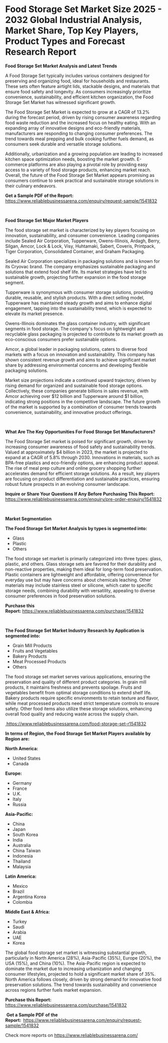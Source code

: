 <p><h1>Food Storage Set Market Size 2025 - 2032 Global Industrial Analysis, Market Share, Top Key Players, Product Types and Forecast Research Report</h1></p><p><strong>Food Storage Set Market Analysis and Latest Trends</strong></p>
<p><p>A Food Storage Set typically includes various containers designed for preserving and organizing food, ideal for households and restaurants. These sets often feature airtight lids, stackable designs, and materials that ensure food safety and longevity. As consumers increasingly prioritize convenience, sustainability, and efficient kitchen organization, the Food Storage Set Market has witnessed significant growth.</p><p>The Food Storage Set Market is expected to grow at a CAGR of 13.2% during the forecast period, driven by rising consumer awareness regarding food waste reduction and the increased focus on healthy eating. With an expanding array of innovative designs and eco-friendly materials, manufacturers are responding to changing consumer preferences. The trend towards meal prepping and bulk cooking further fuels demand, as consumers seek durable and versatile storage solutions.</p><p>Additionally, urbanization and a growing population are leading to increased kitchen space optimization needs, boosting the market growth. E-commerce platforms are also playing a pivotal role by providing easy access to a variety of food storage products, enhancing market reach. Overall, the future of the Food Storage Set Market appears promising as consumers continue to seek practical and sustainable storage solutions in their culinary endeavors.</p></p>
<p><strong>Get a Sample PDF of the Report:&nbsp;</strong> <a href="https://www.reliablebusinessarena.com/enquiry/request-sample/1541832?utm_campaign=1990&utm_medium=2&utm_source=Github&utm_content=ia&utm_term=08022025&utm_id=food-storage-set">https://www.reliablebusinessarena.com/enquiry/request-sample/1541832</a></p>
<p>&nbsp;</p>
<p><strong>Food Storage Set Major Market Players</strong></p>
<p><p>The food storage set market is characterized by key players focusing on innovation, sustainability, and consumer convenience. Leading companies include Sealed Air Corporation, Tupperware, Owens-Illinois, Ardagh, Berry, Silgan, Amcor, Lock & Lock, Visy, Huhtamaki, Sabert, Coveris, Printpack, Tiger Corporation, Consolidated Container, and Graham Packaging.</p><p>Sealed Air Corporation specializes in packaging solutions and is known for its Cryovac brand. The company emphasizes sustainable packaging and solutions that extend food shelf life. Its market strategies have led to sustainable growth, projecting further expansion in the food storage segment.</p><p>Tupperware is synonymous with consumer storage solutions, providing durable, reusable, and stylish products. With a direct selling model, Tupperware has maintained steady growth and aims to enhance digital engagement, tapping into the sustainability trend, which is expected to elevate its market presence.</p><p>Owens-Illinois dominates the glass container industry, with significant segments in food storage. The company's focus on lightweight and recyclable glass packaging is projected to contribute to its market growth as eco-conscious consumers prefer sustainable options.</p><p>Amcor, a global leader in packaging solutions, caters to diverse food markets with a focus on innovation and sustainability. This company has shown consistent revenue growth and aims to achieve significant market share by addressing environmental concerns and developing flexible packaging solutions.</p><p>Market size projections indicate a continued upward trajectory, driven by rising demand for organized and sustainable food storage options. Collectively, these companies generate billions in sales revenue, with Amcor achieving over $12 billion and Tupperware around $1 billion, indicating strong positions in the competitive landscape. The future growth of the market is supported by a combination of consumer trends towards convenience, sustainability, and innovative product offerings.</p></p>
<p>&nbsp;</p>
<p><strong>What Are The Key Opportunities For Food Storage Set Manufacturers?</strong></p>
<p><p>The Food Storage Set market is poised for significant growth, driven by increasing consumer awareness of food safety and sustainability trends. Valued at approximately $4 billion in 2023, the market is projected to expand at a CAGR of 5.8% through 2030. Innovations in materials, such as BPA-free plastics and eco-friendly options, are enhancing product appeal. The rise of meal prep culture and online grocery shopping further accelerates demand for efficient storage solutions. As a result, key players are focusing on product differentiation and sustainable practices, ensuring robust future prospects in an evolving consumer landscape.</p></p>
<p><strong>Inquire or Share Your Questions If Any Before Purchasing This Report:</strong> <a href="https://www.reliablebusinessarena.com/enquiry/pre-order-enquiry/1541832?utm_campaign=1990&utm_medium=2&utm_source=Github&utm_content=ia&utm_term=08022025&utm_id=food-storage-set">https://www.reliablebusinessarena.com/enquiry/pre-order-enquiry/1541832</a></p>
<p>&nbsp;</p>
<p><strong>Market Segmentation</strong></p>
<p><strong>The Food Storage Set Market Analysis by types is segmented into:</strong></p>
<p><ul><li>Glass</li><li>Plastic</li><li>Others</li></ul></p>
<p><p>The food storage set market is primarily categorized into three types: glass, plastic, and others. Glass storage sets are favored for their durability and non-reactive properties, making them ideal for long-term food preservation. Plastic containers are lightweight and affordable, offering convenience for everyday use but may have concerns about chemicals leaching. Other materials may include stainless steel or silicone, which cater to specific storage needs, combining durability with versatility, appealing to diverse consumer preferences in food preservation solutions.</p></p>
<p><strong>Purchase this Report:&nbsp;</strong><a href="https://www.reliablebusinessarena.com/purchase/1541832?utm_campaign=1990&utm_medium=2&utm_source=Github&utm_content=ia&utm_term=08022025&utm_id=food-storage-set">https://www.reliablebusinessarena.com/purchase/1541832</a></p>
<p>&nbsp;</p>
<p><strong>The Food Storage Set Market Industry Research by Application is segmented into:</strong></p>
<p><ul><li>Grain Mill Products</li><li>Fruits and Vegetables</li><li>Bakery Products</li><li>Meat Processed Products</li><li>Others</li></ul></p>
<p><p>The food storage set market serves various applications, ensuring the preservation and quality of different product categories. In grain mill products, it maintains freshness and prevents spoilage. Fruits and vegetables benefit from optimal storage conditions to extend shelf life. Bakery products require specific environments to retain texture and flavor, while meat processed products need strict temperature controls to ensure safety. Other food items also utilize these storage solutions, enhancing overall food quality and reducing waste across the supply chain.</p></p>
<p><a href="https://www.reliablebusinessarena.com/food-storage-set-r1541832?utm_campaign=1990&utm_medium=2&utm_source=Github&utm_content=ia&utm_term=08022025&utm_id=food-storage-set">&nbsp;https://www.reliablebusinessarena.com/food-storage-set-r1541832</a></p>
<p><strong>In terms of Region, the Food Storage Set Market Players available by Region are:</strong></p>
<p>
    <p> <strong> North America: </strong>
        <ul>
            <li>United States</li>
            <li>Canada</li>
        </ul>
        </p> 
    <p> <strong> Europe: </strong>
        <ul>
            <li>Germany</li>
            <li>France</li>
            <li>U.K.</li>
            <li>Italy</li>
            <li>Russia</li>
        </ul>
        </p> 
    <p> <strong> Asia-Pacific: </strong>
        <ul>
            <li>China</li>
            <li>Japan</li>
            <li>South Korea</li>
            <li>India</li>
            <li>Australia</li>
            <li>China Taiwan</li>
            <li>Indonesia</li>
            <li>Thailand</li>
            <li>Malaysia</li>
        </ul>
        </p> 
    <p> <strong> Latin America: </strong>
        <ul>
            <li>Mexico</li>
            <li>Brazil</li>
            <li>Argentina Korea</li>
            <li>Colombia</li>
        </ul>
        </p> 
    <p> <strong> Middle East & Africa: </strong>
        <ul>
            <li>Turkey</li>
            <li>Saudi</li>
            <li>Arabia</li>
            <li>UAE</li>
            <li>Korea</li>
        </ul>
    </p>
    </p>
<p><p>The global food storage set market is witnessing substantial growth, particularly in North America (28%), Asia-Pacific (35%), Europe (20%), the USA (15%), and China (10%). The Asia-Pacific region is expected to dominate the market due to increasing urbanization and changing consumer lifestyles, projected to hold a significant market share of 35%. North America follows closely, driven by strong demand for innovative food preservation solutions. The trend towards sustainability and convenience across regions further fuels market expansion.</p></p>
<p><strong>Purchase this Report: </strong><a href="https://www.reliablebusinessarena.com/purchase/1541832?utm_campaign=1990&utm_medium=2&utm_source=Github&utm_content=ia&utm_term=08022025&utm_id=food-storage-set">https://www.reliablebusinessarena.com/purchase/1541832</a></p>
<p>&nbsp;<strong>Get a Sample PDF of the Report:&nbsp;&nbsp;</strong><a href="https://www.reliablebusinessarena.com/enquiry/request-sample/1541832?utm_campaign=1990&utm_medium=2&utm_source=Github&utm_content=ia&utm_term=08022025&utm_id=food-storage-set">https://www.reliablebusinessarena.com/enquiry/request-sample/1541832</a></p>
<p><strong></strong></p>
<p>Check more reports on <a href="https://www.reliablebusinessarena.com/?utm_campaign=1990&utm_medium=2&utm_source=Github&utm_content=ia&utm_term=08022025&utm_id=food-storage-set">https://www.reliablebusinessarena.com/</a></p>